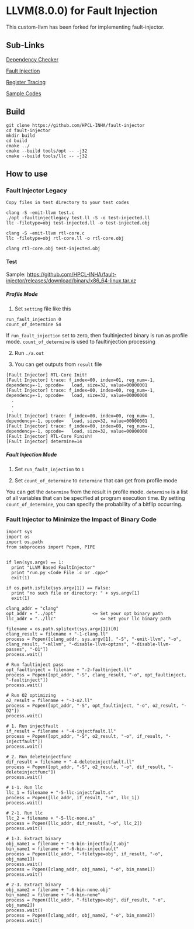 # LLVM(8.0.0) for Fault Injection

This custom-llvm has been forked for implementing fault-injector.

## Sub-Links

[Dependency Checker](https://github.com/rollrat/runnable-llvm/blob/master/DependencyChecker.md)

[Fault Injection](https://github.com/rollrat/runnable-llvm/blob/master/FaultInjector.md)

[Register Tracing](https://github.com/rollrat/runnable-llvm/blob/master/TraceRegister.md)

[Sample Codes](https://github.com/rollrat/runnable-llvm/tree/master/1samples)

## Build

```
git clone https://github.com/HPCL-INHA/fault-injector
cd fault-injector
mkdir build
cd build
cmake ../
cmake --build tools/opt -- -j32
cmake --build tools/llc -- -j32
```

## How to use

### Fault Injector Legacy

```
Copy files in test directory to your test codes

clang -S -emit-llvm test.c
./opt -faultinjectlegacy test.ll -S -o test-injected.ll
llc -filetype=obj test-injected.ll -o test-injected.obj

clang -S -emit-llvm rtl-core.c
llc -filetype=obj rtl-core.ll -o rtl-core.obj

clang rtl-core.obj test-injected.obj
```

#### Test

Sample: https://github.com/HPCL-INHA/fault-injector/releases/download/binary/x86_64-linux.tar.xz

##### Profile Mode

1. Set `setting` file like this

```
run_fault_injection 0
count_of_determine 54
```

If `run_fault_injection` set to zero, then faultinjected binary is run as profile mode.
`count_of_determine` is used to faultinjection processing

2. Run `./a.out`

3. You can get outputs from `result` file

```
[Fault Injector] RTL-Core Init!
[Fault Injector] trace: f_index=00, index=01, reg_num=-1, dependency=-1, opcode=   load, size=32, value=00000001
[Fault Injector] trace: f_index=00, index=00, reg_num=-1, dependency=-1, opcode=   load, size=32, value=00000000
  .
  .
  .
[Fault Injector] trace: f_index=00, index=00, reg_num=-1, dependency=-1, opcode=   load, size=32, value=00000001
[Fault Injector] trace: f_index=00, index=08, reg_num=-1, dependency=-1, opcode=   load, size=32, value=00000000
[Fault Injector] RTL-Core Finish!
[Fault Injector] determine=14
```

##### Fault Injection Mode

1. Set `run_fault_injection` to `1`

2. Set `count_of_determine` to `determine` that can get from profile mode

You can get the `determine` from the result in profile mode.
`determine` is a list of all variables that can be specified at program execution time.
By setting `count_of_determine`, you can specify the probability of a bitflip occurring.

### Fault Injector to Minimize the Impact of Binary Code

```
import sys
import os
import os.path
from subprocess import Popen, PIPE


if len(sys.argv) == 1:
  print "LLVM Based FaultInjector"
  print "run.py <Code File .c or .cpp>"
  exit(1)

if os.path.isfile(sys.argv[1]) == False:
  print "no such file or directory: " + sys.argv[1]
  exit(1)
  
clang_addr = "clang"
opt_addr = "../opt"              <= Set your opt binary path
llc_addr = "../llc"                 <= Set your llc binary path

filename = os.path.splitext(sys.argv[1])[0]
clang_result = filename + "-1-clang.ll"
process = Popen([clang_addr, sys.argv[1], "-S", "-emit-llvm", "-o", clang_result, "-mllvm", "-disable-llvm-optzns", "-disable-llvm-passes", "-O1"])
process.wait()

# Run faultinject pass
opt_faultinject = filename + "-2-faultinject.ll"
process = Popen([opt_addr, "-S", clang_result, "-o", opt_faultinject, "-faultinject"])
process.wait()

# Run O2 optimizing
o2_result = filename + "-3-o2.ll"
process = Popen([opt_addr, "-S", opt_faultinject, "-o", o2_result, "-O2"])
process.wait()

# 1. Run injectfault
if_result = filename + "-4-injectfault.ll"
process = Popen([opt_addr, "-S", o2_result, "-o", if_result, "-injectfault"])
process.wait()

# 2. Run deleteinjectfunc
dif_result = filename + "-4-deleteinjectfault.ll"
process = Popen([opt_addr, "-S", o2_result, "-o", dif_result, "-deleteinjectfunc"])
process.wait()

# 1-1. Run llc
llc_1 = filename + "-5-llc-injectfault.s"
process = Popen([llc_addr, if_result, "-o", llc_1])
process.wait()

# 2-1. Run llc
llc_2 = filename + "-5-llc-none.s"
process = Popen([llc_addr, dif_result, "-o", llc_2])
process.wait()

# 1-3. Extract binary
obj_name1 = filename + "-6-bin-injectfault.obj"
bin_name1 = filename + "-6-bin-injectfault"
process = Popen([llc_addr, "-filetype=obj", if_result, "-o", obj_name1])
process.wait()
process = Popen([clang_addr, obj_name1, "-o", bin_name1])
process.wait()

# 2-3. Extract binary
obj_name2 = filename + "-6-bin-none.obj"
bin_name2 = filename + "-6-bin-none"
process = Popen([llc_addr, "-filetype=obj", dif_result, "-o", obj_name2])
process.wait()
process = Popen([clang_addr, obj_name2, "-o", bin_name2])
process.wait()
```
